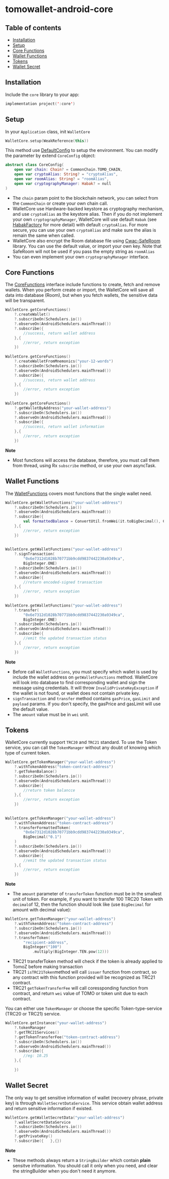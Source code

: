 # tomowallet-android-core

## Table of contents

- [Installation](#installation)
- [Setup](#setup)
- [Core Functions](#core_function)
- [Wallet Functions](#wallet_functions)
- [Tokens](#tokens)
- [Wallet Secret](#wallet_secret)


## <a name=installation>Installation</a>

Include the `core` library to your app:

```kotlin
implementation project(':core')
```

## <a name=setup>Setup</a>

In your `Application` class, init `WalletCore`

```kotlin
WalletCore.setup(WeakReference(this))
```
This method use [DefaultConfig](core/src/main/java/com/tomochain/wallet/core/components/DefaultConfig.kt) to setup the environment. You can modify the parameter by extend `CoreConfig` object:

```kotlin
abstract class CoreConfig(
    open var chain: Chain? = CommonChain.TOMO_CHAIN,
    open var cryptoAlias: String? = "cryptoAlias",
    open var roomAlias: String? = "roomAlias",
    open var cryptographyManager: Habak? = null
)
```

- The `chain` param point to the blockchain network, you can select from the `CommonChain` or create your own chain call.
- WalletCore use Hardware-backed keystore as cryptography mechanism, and use `cryptoAlias` as the keystore alias. Then if you do not implement your own `cryptographyManager`, WalletCore will use default `Habak` (see [HabakFactory](core/src/main/java/com/tomochain/wallet/core/habak/HabakFactory.kt) for more detail) with default `cryptoAlias`. For more secure, you can use your own `cryptoAlias` and make sure the alias is remain the same when called.
- WalletCore also encrypt the Room database file using [Cwac-SafeRoom](https://github.com/commonsguy/cwac-saferoom) library. You can use the default value, or import your own key. Note that SafeRoom will not be used if you pass the empty string as `roomAlias`
- You can even implement your own `cryptographyManager` interface.


## <a name=core_function>Core Functions</a>

The [CoreFunctions](core/src/main/java/com/tomochain/wallet/core/components/CoreFunctions.kt) interface include functions to create, fetch and remove wallets. When you perform create or import, the WalletCore will save all data into database (Room), but when you fetch wallets, the sensitive data will be transparent. 

```kotlin
WalletCore.getCoreFunctions()
	?.createWallet()
	?.subscribeOn(Schedulers.io())
	?.observeOn(AndroidSchedulers.mainThread())
	?.subscribe({
		//success, return wallet address
	},{
		//error, return exception
	})
	
WalletCore.getCoreFunctions()
	?.createWalletFromMnemonics("your-12-words")
	?.subscribeOn(Schedulers.io())
	?.observeOn(AndroidSchedulers.mainThread())
	?.subscribe({
		//success, return wallet address
	},{
		//error, return exception
	})
		
WalletCore.getCoreFunctions()
	?.getWalletByAddress("your-wallet-address")
	?.subscribeOn(Schedulers.io())
	?.observeOn(AndroidSchedulers.mainThread())
	?.subscribe({
		//success, return wallet information
	},{
		//error, return exception
	})
```

**Note** 

- Most functions will access the database, therefore, you must call them from thread, using Rx `subscribe` method, or use your own asyncTask.



## <a name=wallet_functions>Wallet Functions</a>

The [WalletFunctions](core/src/main/java/com/tomochain/wallet/core/components/WalletFunctions.kt) covers most functions that the single wallet need.

```kotlin
WalletCore.getWalletFunctions("your-wallet-address")
	?.subscribeOn(Schedulers.io())
	?.observeOn(AndroidSchedulers.mainThread())
	?.subscribe({
		val formattedBalance = ConvertUtil.fromWei(it.toBigDecimal(), ConvertUtil.Unit.ETHER)
	},{
		//error, return exception
	})
		
		
WalletCore.getWalletFunctions("your-wallet-address")
	?.signTransaction(
		"0x6e7312d1028b70771bb9cdd9837442230a9349ca",
		BigInteger.ONE)
	?.subscribeOn(Schedulers.io())
	?.observeOn(AndroidSchedulers.mainThread())
	?.subscribe({
		//return encoded-signed transaction
	},{
		//error, return exception
	})
	
WalletCore.getWalletFunctions("your-wallet-address")
	?.transfer(
		"0x6e7312d1028b70771bb9cdd9837442230a9349ca",
		BigInteger.ONE)
	?.subscribeOn(Schedulers.io())
	?.observeOn(AndroidSchedulers.mainThread())
	?.subscribe({
		//emit the updated transaction status
	},{
		//error, return exception
	})
```

**Note** 

- Before call `WalletFunctions`, you must specify which wallet is used by include the wallet address on `getWalletFunctions` method. WalletCore will look into database to find corresponding wallet and sign the message using credentials. It will throw `InvalidPrivateKeyException` if the wallet is not found, or wallet does not contain private key.
- `signTransaction` and `transfer` method contains `gasPrice`, `gasLimit` and `payload` params. If you don't specify, the gasPrice and gasLimit will use the default value.
- The `amount` value must be in `wei` unit.


## <a name=tokens>Tokens</a>

WalletCore currently support `TRC20` and `TRC21` standard. To use the Token service, you can call the `TokenManager` without any doubt of knowing which type of current token.

```kotlin
WalletCore.getTokenManager("your-wallet-address")
	?.withTokenAddress("token-contract-address")
	?.getTokenBalance()
	?.subscribeOn(Schedulers.io())
	?.observeOn(AndroidSchedulers.mainThread())
	?.subscribe({
		//return token balancce
	},{
		//error, return exception
	})
	
	
WalletCore.getTokenManager("your-wallet-address")
	?.withTokenAddress("token-contract-address")
	?.transferFormattedToken(
		"0x6e7312d1028b70771bb9cdd9837442230a9349ca",
		BigDecimal("0.1")
	)
	?.subscribeOn(Schedulers.io())
	?.observeOn(AndroidSchedulers.mainThread())
	?.subscribe({
		//emit the updated transaction status
	},{
		//error, return exception
	})
```

**Note** 

- The `amount` parameter of `transferToken` function must be in the smallest unit of token. For example, if you want to transfer 100 TRC20 Token with `decimal`of 12, then the function should look like (use `BigDecimal` for amount with decimal value):

```kotlin
WalletCore.getTokenManager("your-wallet-address")
	?.withTokenAddress("token-contract-address")
	?.subscribeOn(Schedulers.io())
	?.observeOn(AndroidSchedulers.mainThread())
	?.transferToken(
		"recipient-address",
		BigInteger("100")
			.multiply(BigInteger.TEN.pow(12)))
```
- TRC21 transferToken method will check if the token is already applied to TomoZ before making transaction
- TRC21 `isTRC21Token`method will call `issuer` function from contract, so any contract with this function provided will be recognized as TRC21 contract.
- TRC21 `getTokenTransferFee` will call coressponding function from contract, and return `wei` value of TOMO or token unit due to each contract.

You can either use `TokenManager` or choose the specific Token-type-service (TRC20 or TRC21) service.

```kotlin
WalletCore.getInstance("your-wallet-address")
	?.tokenManager
	?.getTRC21Services()
	?.getTokenTransferFee("token-contract-address")
	?.subscribeOn(Schedulers.io())
	?.observeOn(AndroidSchedulers.mainThread())
	?.subscribe({
		//eg: 10.25
	},{
		
	})
``` 

## <a name=wallet_secret>Wallet Secret</a>

The only way to get sensitive information of wallet (recovery phrase, private key) is through `WalletSecretDataService`. This service obtain wallet address and return sensitive information if existed.

```kotlin
WalletCore.getWalletSecretData("your-wallet-address")
	?.walletSecretDataService
	?.subscribeOn(Schedulers.io())
	?.observeOn(AndroidSchedulers.mainThread())
	?.getPrivateKey()
	?.subscribe({	},{})
```

**Note** 

- These methods always return a `StringBuilder` which contain **plain** sensitve information. You should call it only when you need, and clear the stringBuilder when you don't need it anymore.
